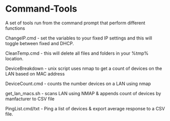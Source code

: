 # Command-Tools
A set of tools run from the command prompt that perform different functions


ChangeIP.cmd - set the variables to your fixed IP settings and this will toggle between fixed and DHCP. 

CleanTemp.cmd - this will delete all files and folders in your %tmp% location.

DeviceBreakdown - unix script uses nmap to get a count of devices on the LAN based on MAC address

DeviceCount.cmd - counts the number devices on a LAN using nmap

get_lan_macs.sh - scans LAN using NMAP & appends count of devices by manfacturer to CSV file

PingList.cmd/txt - Ping a list of devices & export average response to a CSV file. 

